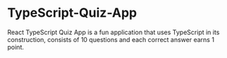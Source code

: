 # TypeScript-Quiz-App
React TypeScript Quiz App is a fun application that uses TypeScript in its construction, consists of 10 questions and each correct answer earns 1 point.
